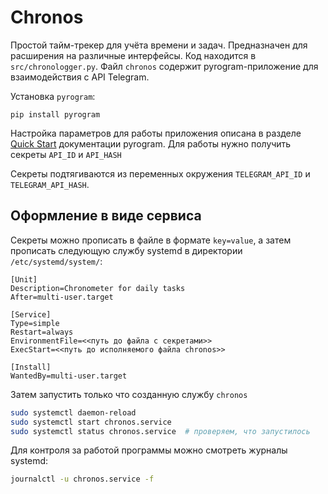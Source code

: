 # Chronos

Простой тайм-трекер для учёта времени и задач. Предназначен для расширения на
различные интерфейсы. Код находится в `src/chronologger.py`. Файл `chronos`
содержит pyrogram-приложение для взаимодействия с API Telegram.

Установка `pyrogram`:

```
pip install pyrogram
```

Настройка параметров для работы приложения описана в разделе [Quick
Start](https://docs.pyrogram.org/intro/quickstart) документации pyrogram. Для
работы нужно получить секреты `API_ID` и `API_HASH`


Секреты подтягиваются из переменных окружения `TELEGRAM_API_ID` и
`TELEGRAM_API_HASH`. 

## Оформление в виде сервиса

Секреты можно прописать в файле в формате `key=value`, а затем прописать
следующую службу systemd в директории `/etc/systemd/system/`:

```
[Unit]
Description=Chronometer for daily tasks
After=multi-user.target

[Service]
Type=simple
Restart=always
EnvironmentFile=<<путь до файла с секретами>>
ExecStart=<<путь до исполняемого файла chronos>>

[Install]
WantedBy=multi-user.target
```

Затем запустить только что созданную службу `chronos`

```bash
sudo systemctl daemon-reload
sudo systemctl start chronos.service
sudo systemctl status chronos.service  # проверяем, что запустилось
```

Для контроля за работой программы можно смотреть журналы systemd:

```bash
journalctl -u chronos.service -f
```
